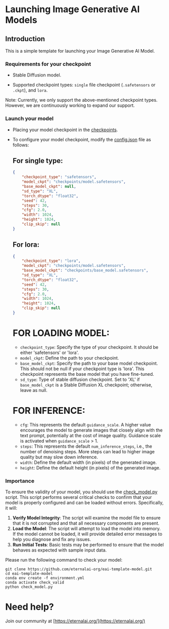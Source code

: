 # Launching Image Generative AI Models

## Introduction

This is a simple template for launching your Image Generative AI Model.

### Requirements for your checkpoint

- Stable Diffusion model.

- Supported checkpoint types: `single` file checkpoint (`.safetensors` or `.ckpt`), and `lora`.

Note: Currently, we only support the above-mentioned checkpoint types. However, we are continuously working to expand our support.

### Launch your model
- Placing your model checkpoint in the [checkpoints](./checkpoints/). 

- To configure your model checkpoint, modify the [config.json](./config.json) file as follows:
    ## For single type:
    ```json
    {
        "checkpoint_type": "safetensors",
        "model_ckpt": "checkpoints/model.safetensors",
        "base_model_ckpt": null,
        "sd_type": "XL",
        "torch_dtype": "float32",
        "seed": 42,
        "steps": 30,
        "cfg": 2.0,
        "width": 1024,
        "height": 1024,
        "clip_skip": null
    }
    ```
    ## For lora:
    ```json
    {
        "checkpoint_type": "lora",
        "model_ckpt": "checkpoints/model.safetensors",
        "base_model_ckpt": "checkpoints/base_model.safetensors",
        "sd_type": "XL",
        "torch_dtype": "float32",
        "seed": 42,
        "steps": 30,
        "cfg": 2.0,
        "width": 1024,
        "height": 1024,
        "clip_skip": null
    }
    ```

    # FOR LOADING MODEL:

    - `checkpoint_type`: Specify the type of your checkpoint. It should be either 'safetensors' or 'lora'.
    - `model_ckpt`: Define the path to your checkpoint.
    - `base_model_ckpt`: Specify the path to your base model checkpoint. This should not be null if your checkpoint type is 'lora'. This checkpoint represents the base model that you have fine-tuned.
    - `sd_type`: Type of stable diffusion checkpoint. Set to 'XL' if `base_model_ckpt` is a Stable Diffusion XL checkpoint; otherwise, leave as null.

    # FOR INFERENCE:
    - `cfg`:  This represents the default `guidance_scale`. A higher value encourages the model to generate images that closely align with the text prompt, potentially at the cost of image quality. Guidance scale is activated when `guidance_scale` > 1.
    - `steps`: This represents the default `num_inference_steps`, i.e., the number of denoising steps. More steps can lead to higher image quality but may slow down inference.
    - `width`: Define the default width (in pixels) of the generated image.
    - `height`: Define the default height (in pixels) of the generated image.

### Importance
To ensure the validity of your model, you should use the [check_model.py](./check_model.py) script. This script performs several critical checks to confirm that your model is properly configured and can be loaded without errors. Specifically, it will:
 1. **Verify Model Integrity**: The script will examine the model file to ensure that it is not corrupted and that all necessary components are present.
 2. **Load the Model**: The script will attempt to load the model into memory. If the model cannot be loaded, it will provide detailed error messages to help you diagnose and fix any issues.
 3. **Run Initial Tests**: Basic tests may be performed to ensure that the model behaves as expected with sample input data.

Please run the following command to check your model:
```
git clone https://github.com/eternalai-org/eai-template-model.git
cd eai-template-model
conda env create -f environment.yml
conda activate check_valid
python check_model.py
```
# Need help?

Join our community at [https://eternalai.org/](https://eternalai.org/)